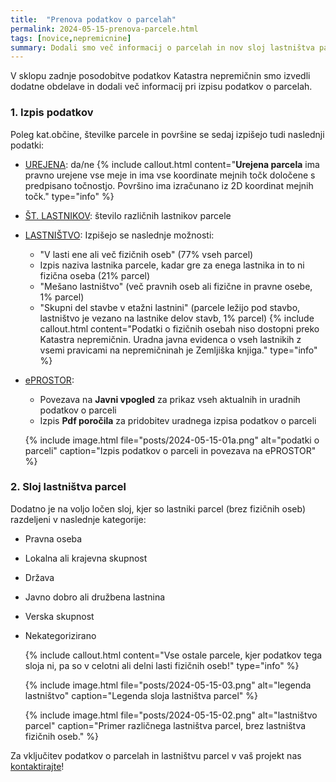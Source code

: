 ```yaml
---
title:  "Prenova podatkov o parcelah"
permalink: 2024-05-15-prenova-parcele.html
tags: [novice,nepremicnine]
summary: Dodali smo več informacij o parcelah in nov sloj lastništva parcel.
---
```


V sklopu zadnje posodobitve podatkov Katastra nepremičnin smo izvedli dodatne obdelave in dodali več informacij pri 
izpisu podatkov o parcelah.

### 1. Izpis podatkov

Poleg kat.občine, številke parcele in površine se sedaj izpišejo tudi naslednji podatki:
- <u>UREJENA</u>: da/ne
  {% include callout.html content="**Urejena parcela** ima pravno urejene vse meje in ima vse koordinate mejnih točk določene
  s predpisano točnostjo. Površino ima izračunano iz 2D koordinat mejnih točk." type="info" %}
- <u>ŠT. LASTNIKOV</u>: število različnih lastnikov parcele
- <u>LASTNIŠTVO</u>: Izpišejo se naslednje možnosti:
  - "V lasti ene ali več fizičnih oseb" (77% vseh parcel)
  - Izpis naziva lastnika parcele, kadar gre za enega lastnika in to ni fizična oseba (21% parcel)
  - "Mešano lastništvo" (več pravnih oseb ali fizične in pravne osebe, 1% parcel)
  - "Skupni del stavbe v etažni lastnini" (parcele ležijo pod stavbo, lastništvo je vezano na lastnike delov stavb, 1% parcel)
    {% include callout.html content="Podatki o fizičnih osebah niso dostopni preko Katastra nepremičnin. Uradna javna evidenca o vseh lastnikih
z vsemi pravicami na nepremičninah je Zemljiška knjiga." type="info" %}
- <u>ePROSTOR</u>: 
  - Povezava na **Javni vpogled** za prikaz vseh aktualnih in uradnih podatkov o parceli
  - Izpis **Pdf poročila** za pridobitev uradnega izpisa podatkov o parceli

  {% include image.html file="posts/2024-05-15-01a.png" alt="podatki o parceli" caption="Izpis podatkov o parceli in povezava na ePROSTOR" %}

### 2. Sloj lastništva parcel

Dodatno je na voljo ločen sloj, kjer so lastniki parcel (brez fizičnih oseb) razdeljeni v naslednje kategorije:
- Pravna oseba
- Lokalna ali krajevna skupnost
- Država
- Javno dobro ali družbena lastnina
- Verska skupnost
- Nekategorizirano

  {% include callout.html content="Vse ostale parcele, kjer podatkov tega sloja ni, pa so v celotni ali delni lasti fizičnih oseb!" type="info" %}

  {% include image.html file="posts/2024-05-15-03.png" alt="legenda lastništvo" caption="Legenda sloja lastništva parcel" %}
  
  {% include image.html file="posts/2024-05-15-02.png" alt="lastništvo parcel" caption="Primer različnega lastništva parcel, brez lastništva fizičnih oseb." %}
  
Za vključitev podatkov o parcelah in lastništvu parcel v vaš projekt nas <a href="https://level2.si/contact/?podrocje=geo-portal" target="_blank">kontaktirajte</a>!